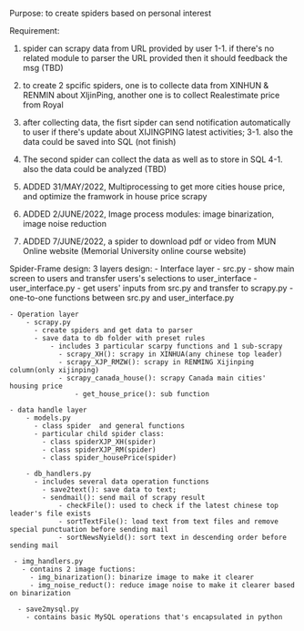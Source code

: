 Purpose: to create spiders based on personal interest

Requirement:
1. spider can scrapy data from URL provided by user
1-1. if there's no related module to parser the URL provided then it should feedback the msg (TBD)

2. to create 2 spcific spiders, one is to collecte data from XINHUN & RENMIN about XIjinPing, another one is to collect Realestimate price from Royal 

3. after collecting data, the fisrt sipder can send notification automatically to user if there's update about XIJINGPING latest activities;
3-1. also the data could be saved into SQL (not finish)

4. The second spider can collect the data as well as to store in SQL
4-1. also the data could be analyzed (TBD)

5. ADDED 31/MAY/2022, Multiprocessing to get more cities house price, and optimize the framwork in house price scrapy
6. ADDED 2/JUNE/2022, Image process modules: image binarization, image noise reduction

7. ADDED 7/JUNE/2022, a spider to download pdf or video from MUN Online website (Memorial University online course website)


Spider-Frame design:
3 layers design:
	- Interface layer
		- src.py
		  - show main screen to users and transfer users's selections to user_interface
		- user_interface.py
		  - get users' inputs from src.py and transfer to scrapy.py
		  - one-to-one functions between src.py and user_interface.py

	- Operation layer
		- scrapy.py
		  - create spiders and get data to parser
		  - save data to db folder with preset rules
              - includes 3 particular scarpy functions and 1 sub-scrapy
                - scrapy_XH(): scrapy in XINHUA(any chinese top leader)
                - scrapy_XJP_RMZW(): scrapy in RENMING Xijinping column(only xijinping)
                - scrapy_canada_house(): scrapy Canada main cities' housing price
                    - get_house_price(): sub function
	
	- data handle layer
		- models.py
		  - class spider  and general functions
		  - particular child spider class:
		    - class spiderXJP_XH(spider)
		    - class spiderXJP_RM(spider)
		    - class spider_housePrice(spider)

		- db_handlers.py
		  - includes several data operation functions
		    - save2text(): save data to text;
		    - sendmail(): send mail of scrapy result
		        - checkFile(): used to check if the latest chinese top leader's file exists
		        - sortTextFile(): load text from text files and remove special punctuation before sending mail
		        - sortNewsNyield(): sort text in descending order before sending mail

     - img_handlers.py
       - contains 2 image fuctions:
         - img_binarization(): binarize image to make it clearer
         - img_noise_reduct(): reduce image noise to make it clearer based on binarization
         
      - save2mysql.py
        - contains basic MySQL operations that's encapsulated in python
